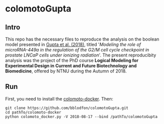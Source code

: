 # colomotoGupta

## Intro
 
This repo has the necessary files to reproduce the analysis on the boolean model presented in [Gupta et al. (2018)](https://www.ncbi.nlm.nih.gov/pmc/articles/PMC6053189/), titled '*Modeling the role of microRNA-449a in the regulation of the G2/M cell cycle checkpoint in prostate LNCaP cells under ionizing radiation*'. The present reproducibity analysis was the project of the PhD course **Logical Modeling for Experimental Design in Current and Future Biotechnology and Biomedicine**, offered by NTNU during the Autumn of 2018.

## Run

First, you need to install the [colomoto-docker](https://github.com/colomoto/colomoto-docker). Then:
```
git clone https://github.com/bblodfon/colomotoGupta.git
cd pathTo/colomoto-docker
python colomoto_docker.py -V 2018-08-17 --bind /pathTo/colomotoGupta
```
